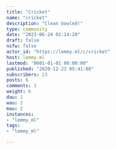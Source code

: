 ```yaml
---
title: "Cricket" 
name: "cricket"
description: "Clean bowled!"
type: community
date: "2023-06-24 01:14:20"
draft: false
nsfw: false
actor_id: "https://lemmy.ml/c/cricket"
host: lemmy.ml
lastmod: "0001-01-01 00:00:00"
published: "2020-12-23 05:41:08"
subscribers: 23
posts: 6
comments: 1
weight: 6
dau: 1
wau: 2
mau: 2
instances:
- "lemmy_ml"
tags: 
- "lemmy_ml"

---
```

